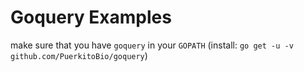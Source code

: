 # Goquery Examples

make sure that you have `goquery` in your `GOPATH` (install: `go get -u -v github.com/PuerkitoBio/goquery`)
